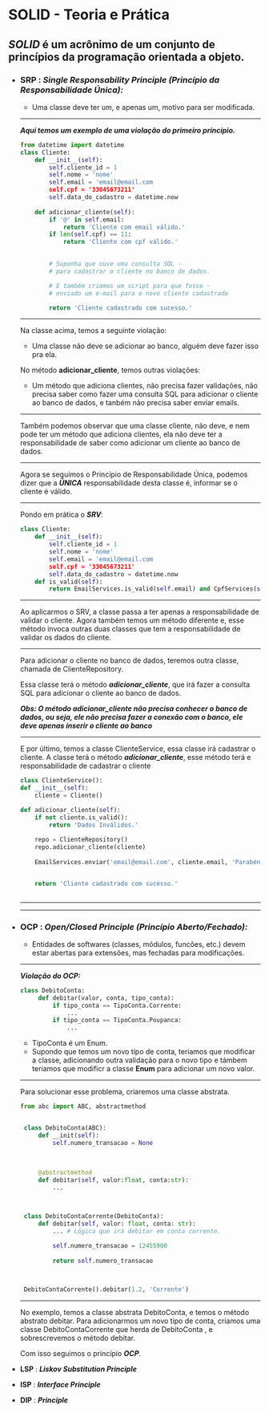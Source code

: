 # SOLID - Teoria e Prática

## *SOLID* é um acrônimo de um conjunto de princípios da programação orientada a objeto.

- ### **SRP** : ***Single Responsability Principle (Princípio da Responsabilidade Única):***
    - Uma classe deve ter um, e apenas um, motivo para ser modificada.
    ---
    ***Aqui temos um exemplo de uma violação do primeiro princípio.***
    ```python
    from datetime import datetime
    class Cliente:
        def __init__(self):
            self.cliente_id = 1
            self.nome = 'nome'
            self.email = 'email@email.com
            self.cpf = '33045673211'
            self.data_do_cadastro = datetime.now
        
        def adicionar_cliente(self):
            if '@' in self.email:
                return 'Cliente com email válido.'
            if len(self.cpf) == 11:
                return 'Cliente com cpf válido.'
            

            # Suponha que ouve uma consulta SQL -
            # para cadastrar o cliente no banco de dados.

            # E também criamos um script para que fosse - 
            # enviado um e-mail para o novo cliente cadastrado

            return 'Cliente cadastrado com sucesso.'
    ``` 
    ---
    Na classe acima, temos a seguinte violação:
    - Uma classe não deve se adicionar ao banco, alguém deve fazer isso pra ela.

    No método **adicionar_cliente**, temos outras violações:
    - Um método que adiciona clientes, não precisa fazer validações, não precisa saber como fazer uma consulta SQL para adicionar o cliente ao banco de dados, e tanbém não precisa saber enviar emails.
    ---
    Também podemos observar que uma classe cliente, não deve, e nem pode ter um método que adiciona clientes, ela não deve ter a responsabilidade de saber como adicionar um cliente ao banco de dados.

    ---
    Agora se seguimos o Princípio de Responsabilidade Única, podemos dizer que a ***ÚNICA*** responsabilidade desta classe é, informar se o cliente é válido.

    --- 
    Pondo em prática o ***SRV***:
    ```python
    class Cliente:
        def __init__(self):
            self.cliente_id = 1
            self.nome = 'nome'
            self.email = 'email@email.com
            self.cpf = '33045673211'
            self.data_do_cadastro = datetime.now
        def is_valid(self):
            return EmailServices.is_valid(self.email) and CpfServices(self.cpf)
    ```
    ---
    Ao aplicarmos o SRV, a classe passa a ter apenas a responsabilidade de validar o cliente.
    Agora também temos um método diferente e, esse método invoca outras duas classes que tem a responsabilidade de validar os dados do cliente.

    ---
    Para adicionar o cliente no banco de dados, teremos outra classe, chamada de ClienteRepository.
    
    Essa classe terá o método ***adicionar_cliente***, que irá fazer a consulta SQL para adicionar o cliente ao banco de dados.

    ***Obs: O método adicionar_cliente não precisa conhecer o banco de dados, ou seja, ele não precisa fazer a conexão com o banco, ele deve apenas inserir o cliente ao banco***

    ---
    E por último, temos a classe ClienteService, essa classe irá cadastrar o cliente.
    A classe terá o método ***adicionar_cliente***,
    esse método terá e responsabilidade de cadastrar o cliente

    ```python
    class ClienteService():
    def __init__(self):
        cliente = Cliente()

    def adicionar_cliente(self):
        if not cliente.is_valid():
            return 'Dados Inválidos.'
        
        repo = ClienteRepository()
        repo.adicionar_cliente(cliente)
        
        EmailServices.enviar('email@email.com', cliente.email, 'Parabéns, você foi cadastrado.')


        return 'Cliente cadastrado com sucesso.'
        
    ```
    ---
    ---
- ### **OCP** : ***Open/Closed Principle (Princípio Aberto/Fechado):***
    - Entidades de softwares (classes, módulos, funcões, etc.) devem estar abertas para extensões, mas fechadas para modificações.
    ---

    ***Violação do OCP:***
   ```python
   class DebitoConta:
        def debitar(valor, conta, tipo_conta):
            if tipo_conta == TipoConta.Corrente:
                ...
            if tipo_conta == TipoConta.Poupanca:
                ...
    ```
    - TipoConta é um Enum.
    - Supondo que temos um novo tipo de conta, teriamos que modificar a classe, adicionando outra validação para o novo tipo e támbem teriamos que modificr a classe **Enum** para adicionar um novo valor.

    ---
    Para solucionar esse problema, criaremos uma classe abstrata.

   ```python
   from abc import ABC, abstractmethod


    class DebitoConta(ABC):
        def __init(self):
            self.numero_transacao = None
            
        
        
        @abstractmethod
        def debitar(self, valor:float, conta:str):
            ...



    class DebitoContaCorrente(DebitoConta):
        def debitar(self, valor: float, conta: str):
            ... # Lógica que irá debitar em conta corrente.
            
            self.numero_transacao = 12455900
            
            return self.numero_transacao



    DebitoContaCorrente().debitar(1.2, 'Corrente')

   ```
   ---
   No exemplo, temos a classe abstrata DebitoConta, e temos o método abstrato debitar. Para adicionarmos um novo tipo de conta, criamos uma classe DebitoContaCorrente que herda de DebitoConta , e sobrescrevemos o método debitar.

   Com isso seguimos o princípio ***OCP***.



- **LSP** : ***Liskov Substitution Principle***
- **ISP** : ***Interface Principle***
- **DIP** : ***Principle***

